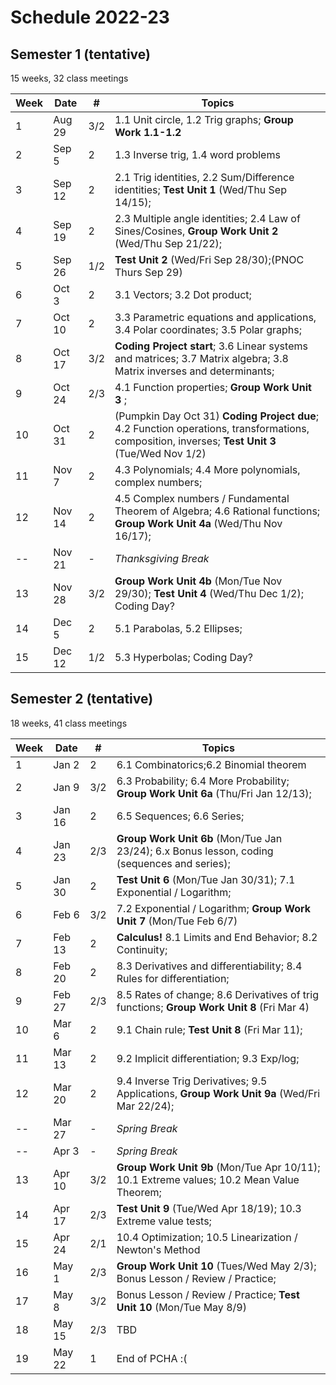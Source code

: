 # Schedule 2022-23

## Semester 1 (tentative)

15 weeks, 32 class meetings

|Week|Date  |#|Topics|
|----|------|-|------|
|1   |Aug 29|3/2|1.1 Unit circle, 1.2 Trig graphs; __Group Work 1.1-1.2__|
|2   |Sep 5 |2|1.3 Inverse trig, 1.4 word problems |
|3   |Sep 12|2|2.1 Trig identities, 2.2 Sum/Difference identities; __Test Unit 1__ (Wed/Thu Sep 14/15); |
|4   |Sep 19|2|2.3 Multiple angle identities; 2.4 Law of Sines/Cosines, __Group Work Unit 2__ (Wed/Thu Sep 21/22); |
|5   |Sep 26|1/2|__Test Unit 2__ (Wed/Fri Sep 28/30);(PNOC Thurs Sep 29) |
|6   |Oct 3 |2|3.1 Vectors; 3.2 Dot product; |
|7   |Oct 10|2|3.3 Parametric equations and applications, 3.4 Polar coordinates; 3.5 Polar graphs; |
|8   |Oct 17|3/2|__Coding Project start__; 3.6 Linear systems and matrices; 3.7 Matrix algebra; 3.8 Matrix inverses and determinants;|
|9   |Oct 24|2/3|4.1 Function properties; __Group Work Unit 3__ ;|
|10  |Oct 31|2|(Pumpkin Day Oct 31) __Coding Project due__; 4.2 Function operations, transformations, composition, inverses; __Test Unit 3__ (Tue/Wed Nov 1/2) |
|11  |Nov 7 |2|4.3 Polynomials; 4.4 More polynomials, complex numbers;|
|12  |Nov 14|2|4.5 Complex numbers / Fundamental Theorem of Algebra; 4.6 Rational functions; __Group Work Unit 4a__ (Wed/Thu Nov 16/17); |
|--  |Nov 21|-|_Thanksgiving Break_|
|13  |Nov 28|3/2|__Group Work Unit 4b__ (Mon/Tue Nov 29/30); __Test Unit 4__ (Wed/Thu Dec 1/2); Coding Day? |
|14  |Dec 5 |2|5.1 Parabolas, 5.2 Ellipses; |
|15  |Dec 12|1/2|5.3 Hyperbolas; Coding Day? |

## Semester 2 (tentative)

18 weeks, 41 class meetings

|Week|Date  |#|Topics|
|----|------|-|----------------------------------------|
|1   |Jan 2 |2|6.1 Combinatorics;6.2 Binomial theorem|
|2   |Jan 9 |3/2| 6.3 Probability; 6.4 More Probability; __Group Work Unit 6a__ (Thu/Fri Jan 12/13);|
|3   |Jan 16|2|6.5 Sequences; 6.6 Series; |
|4   |Jan 23|2/3| __Group Work Unit 6b__ (Mon/Tue Jan 23/24); 6.x Bonus lesson, coding (sequences and series);|
|5   |Jan 30|2| __Test Unit 6__ (Mon/Tue Jan 30/31); 7.1 Exponential / Logarithm;|
|6   |Feb 6 |3/2| 7.2 Exponential / Logarithm; __Group Work Unit 7__ (Mon/Tue Feb 6/7) |
|7   |Feb 13|2|__Calculus!__ 8.1 Limits and End Behavior; 8.2 Continuity; |
|8   |Feb 20|2|8.3 Derivatives and differentiability; 8.4 Rules for differentiation; |
|9   |Feb 27|2/3|8.5 Rates of change; 8.6 Derivatives of trig functions; __Group Work Unit 8__ (Fri Mar 4) |
|10  |Mar 6 |2|9.1 Chain rule; __Test Unit 8__ (Fri Mar 11); |
|11  |Mar 13|2|9.2 Implicit differentiation; 9.3 Exp/log;  |
|12  |Mar 20|2|9.4 Inverse Trig Derivatives; 9.5 Applications, __Group Work Unit 9a__ (Wed/Fri Mar 22/24);|
|--  |Mar 27|-|_Spring Break_|
|--  |Apr 3 |-|_Spring Break_|
|13  |Apr 10|3/2|__Group Work Unit 9b__ (Mon/Tue Apr 10/11); 10.1 Extreme values; 10.2 Mean Value Theorem; |
|14  |Apr 17|2/3|__Test Unit 9__ (Tue/Wed Apr 18/19); 10.3 Extreme value tests; |
|15  |Apr 24|2/1|10.4 Optimization; 10.5 Linearization / Newton's Method|
|16  |May 1 |2/3|__Group Work Unit 10__ (Tues/Wed May 2/3); Bonus Lesson / Review / Practice;|
|17  |May 8 |3/2|Bonus Lesson / Review / Practice; __Test Unit 10__ (Mon/Tue May 8/9)|
|18  |May 15|2/3|TBD|
|19  |May 22|1|End of PCHA :( |

